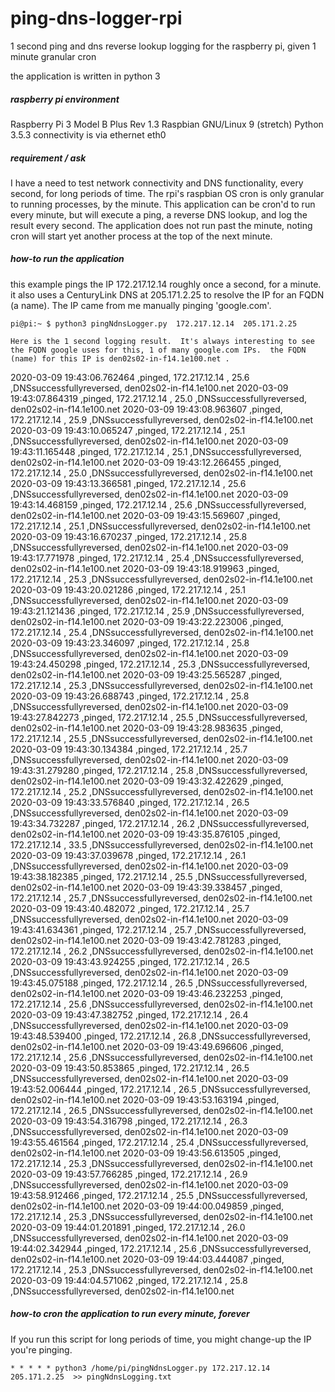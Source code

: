 # ping-dns-logger-rpi
1 second ping and dns reverse lookup logging for the raspberry pi, given 1 minute granular cron

the application is written in python 3

##### raspberry pi environment
Raspberry Pi 3 Model B Plus Rev 1.3
Raspbian GNU/Linux 9 (stretch)
Python 3.5.3
connectivity is via ethernet eth0

##### requirement / ask
I have a need to test network connectivity and DNS functionality, every second, for long periods of time.  The rpi's raspbian OS cron is only granular to running processes, by the minute.  This application can be cron'd to run every minute, but will execute a ping, a reverse DNS lookup, and log the result every second.  The application does not run past the minute, noting cron will start yet another process at the top of the next minute.

##### how-to run the application
this example pings the IP 172.217.12.14 roughly once a second, for a minute.  it also uses a CenturyLink DNS at 205.171.2.25 to resolve the IP for an FQDN (a name).  The IP came from me manually pinging 'google.com'.  

```
pi@pi:~ $ python3 pingNdnsLogger.py  172.217.12.14  205.171.2.25

Here is the 1 second logging result.  It's always interesting to see the FQDN google uses for this, 1 of many google.com IPs.  the FQDN (name) for this IP is den02s02-in-f14.1e100.net .

```
2020-03-09 19:43:06.762464 ,pinged, 172.217.12.14 , 25.6 ,DNSsuccessfullyreversed, den02s02-in-f14.1e100.net
2020-03-09 19:43:07.864319 ,pinged, 172.217.12.14 , 25.0 ,DNSsuccessfullyreversed, den02s02-in-f14.1e100.net
2020-03-09 19:43:08.963607 ,pinged, 172.217.12.14 , 25.9 ,DNSsuccessfullyreversed, den02s02-in-f14.1e100.net
2020-03-09 19:43:10.065247 ,pinged, 172.217.12.14 , 25.1 ,DNSsuccessfullyreversed, den02s02-in-f14.1e100.net
2020-03-09 19:43:11.165448 ,pinged, 172.217.12.14 , 25.1 ,DNSsuccessfullyreversed, den02s02-in-f14.1e100.net
2020-03-09 19:43:12.266455 ,pinged, 172.217.12.14 , 25.0 ,DNSsuccessfullyreversed, den02s02-in-f14.1e100.net
2020-03-09 19:43:13.366581 ,pinged, 172.217.12.14 , 25.6 ,DNSsuccessfullyreversed, den02s02-in-f14.1e100.net
2020-03-09 19:43:14.468159 ,pinged, 172.217.12.14 , 25.6 ,DNSsuccessfullyreversed, den02s02-in-f14.1e100.net
2020-03-09 19:43:15.569607 ,pinged, 172.217.12.14 , 25.1 ,DNSsuccessfullyreversed, den02s02-in-f14.1e100.net
2020-03-09 19:43:16.670237 ,pinged, 172.217.12.14 , 25.8 ,DNSsuccessfullyreversed, den02s02-in-f14.1e100.net
2020-03-09 19:43:17.771978 ,pinged, 172.217.12.14 , 25.4 ,DNSsuccessfullyreversed, den02s02-in-f14.1e100.net
2020-03-09 19:43:18.919963 ,pinged, 172.217.12.14 , 25.3 ,DNSsuccessfullyreversed, den02s02-in-f14.1e100.net
2020-03-09 19:43:20.021286 ,pinged, 172.217.12.14 , 25.1 ,DNSsuccessfullyreversed, den02s02-in-f14.1e100.net
2020-03-09 19:43:21.121436 ,pinged, 172.217.12.14 , 25.9 ,DNSsuccessfullyreversed, den02s02-in-f14.1e100.net
2020-03-09 19:43:22.223006 ,pinged, 172.217.12.14 , 25.4 ,DNSsuccessfullyreversed, den02s02-in-f14.1e100.net
2020-03-09 19:43:23.346097 ,pinged, 172.217.12.14 , 25.8 ,DNSsuccessfullyreversed, den02s02-in-f14.1e100.net
2020-03-09 19:43:24.450298 ,pinged, 172.217.12.14 , 25.3 ,DNSsuccessfullyreversed, den02s02-in-f14.1e100.net
2020-03-09 19:43:25.565287 ,pinged, 172.217.12.14 , 25.3 ,DNSsuccessfullyreversed, den02s02-in-f14.1e100.net
2020-03-09 19:43:26.688743 ,pinged, 172.217.12.14 , 25.8 ,DNSsuccessfullyreversed, den02s02-in-f14.1e100.net
2020-03-09 19:43:27.842273 ,pinged, 172.217.12.14 , 25.5 ,DNSsuccessfullyreversed, den02s02-in-f14.1e100.net
2020-03-09 19:43:28.983635 ,pinged, 172.217.12.14 , 25.5 ,DNSsuccessfullyreversed, den02s02-in-f14.1e100.net
2020-03-09 19:43:30.134384 ,pinged, 172.217.12.14 , 25.7 ,DNSsuccessfullyreversed, den02s02-in-f14.1e100.net
2020-03-09 19:43:31.279280 ,pinged, 172.217.12.14 , 25.8 ,DNSsuccessfullyreversed, den02s02-in-f14.1e100.net
2020-03-09 19:43:32.422629 ,pinged, 172.217.12.14 , 25.2 ,DNSsuccessfullyreversed, den02s02-in-f14.1e100.net
2020-03-09 19:43:33.576840 ,pinged, 172.217.12.14 , 26.5 ,DNSsuccessfullyreversed, den02s02-in-f14.1e100.net
2020-03-09 19:43:34.732287 ,pinged, 172.217.12.14 , 26.2 ,DNSsuccessfullyreversed, den02s02-in-f14.1e100.net
2020-03-09 19:43:35.876105 ,pinged, 172.217.12.14 , 33.5 ,DNSsuccessfullyreversed, den02s02-in-f14.1e100.net
2020-03-09 19:43:37.039678 ,pinged, 172.217.12.14 , 26.1 ,DNSsuccessfullyreversed, den02s02-in-f14.1e100.net
2020-03-09 19:43:38.182385 ,pinged, 172.217.12.14 , 25.5 ,DNSsuccessfullyreversed, den02s02-in-f14.1e100.net
2020-03-09 19:43:39.338457 ,pinged, 172.217.12.14 , 25.7 ,DNSsuccessfullyreversed, den02s02-in-f14.1e100.net
2020-03-09 19:43:40.482072 ,pinged, 172.217.12.14 , 25.7 ,DNSsuccessfullyreversed, den02s02-in-f14.1e100.net
2020-03-09 19:43:41.634361 ,pinged, 172.217.12.14 , 25.7 ,DNSsuccessfullyreversed, den02s02-in-f14.1e100.net
2020-03-09 19:43:42.781283 ,pinged, 172.217.12.14 , 26.2 ,DNSsuccessfullyreversed, den02s02-in-f14.1e100.net
2020-03-09 19:43:43.924255 ,pinged, 172.217.12.14 , 26.5 ,DNSsuccessfullyreversed, den02s02-in-f14.1e100.net
2020-03-09 19:43:45.075188 ,pinged, 172.217.12.14 , 26.5 ,DNSsuccessfullyreversed, den02s02-in-f14.1e100.net
2020-03-09 19:43:46.232253 ,pinged, 172.217.12.14 , 25.6 ,DNSsuccessfullyreversed, den02s02-in-f14.1e100.net
2020-03-09 19:43:47.382752 ,pinged, 172.217.12.14 , 26.4 ,DNSsuccessfullyreversed, den02s02-in-f14.1e100.net
2020-03-09 19:43:48.539400 ,pinged, 172.217.12.14 , 26.8 ,DNSsuccessfullyreversed, den02s02-in-f14.1e100.net
2020-03-09 19:43:49.696606 ,pinged, 172.217.12.14 , 25.6 ,DNSsuccessfullyreversed, den02s02-in-f14.1e100.net
2020-03-09 19:43:50.853865 ,pinged, 172.217.12.14 , 26.5 ,DNSsuccessfullyreversed, den02s02-in-f14.1e100.net
2020-03-09 19:43:52.006444 ,pinged, 172.217.12.14 , 26.5 ,DNSsuccessfullyreversed, den02s02-in-f14.1e100.net
2020-03-09 19:43:53.163194 ,pinged, 172.217.12.14 , 26.5 ,DNSsuccessfullyreversed, den02s02-in-f14.1e100.net
2020-03-09 19:43:54.316798 ,pinged, 172.217.12.14 , 26.3 ,DNSsuccessfullyreversed, den02s02-in-f14.1e100.net
2020-03-09 19:43:55.461564 ,pinged, 172.217.12.14 , 25.4 ,DNSsuccessfullyreversed, den02s02-in-f14.1e100.net
2020-03-09 19:43:56.613505 ,pinged, 172.217.12.14 , 25.3 ,DNSsuccessfullyreversed, den02s02-in-f14.1e100.net
2020-03-09 19:43:57.766285 ,pinged, 172.217.12.14 , 26.9 ,DNSsuccessfullyreversed, den02s02-in-f14.1e100.net
2020-03-09 19:43:58.912466 ,pinged, 172.217.12.14 , 25.5 ,DNSsuccessfullyreversed, den02s02-in-f14.1e100.net
2020-03-09 19:44:00.049859 ,pinged, 172.217.12.14 , 25.3 ,DNSsuccessfullyreversed, den02s02-in-f14.1e100.net
2020-03-09 19:44:01.201891 ,pinged, 172.217.12.14 , 26.0 ,DNSsuccessfullyreversed, den02s02-in-f14.1e100.net
2020-03-09 19:44:02.342944 ,pinged, 172.217.12.14 , 25.6 ,DNSsuccessfullyreversed, den02s02-in-f14.1e100.net
2020-03-09 19:44:03.444087 ,pinged, 172.217.12.14 , 25.3 ,DNSsuccessfullyreversed, den02s02-in-f14.1e100.net
2020-03-09 19:44:04.571062 ,pinged, 172.217.12.14 , 25.8 ,DNSsuccessfullyreversed, den02s02-in-f14.1e100.net

##### how-to cron the application to run every minute, forever
If you run this script for long periods of time, you might change-up the IP you're pinging.  

```
* * * * * python3 /home/pi/pingNdnsLogger.py 172.217.12.14 205.171.2.25  >> pingNdnsLogging.txt
